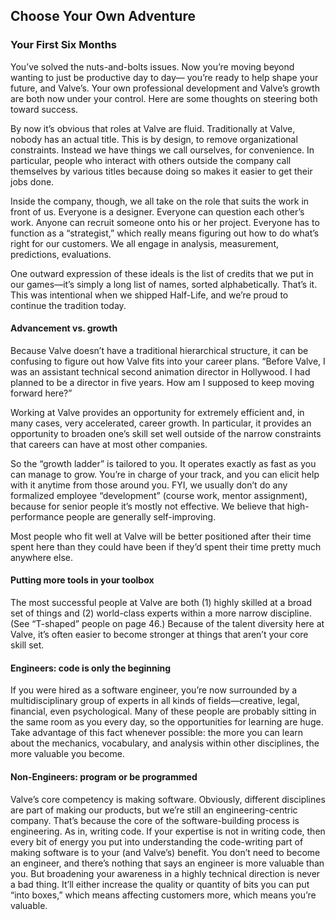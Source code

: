 ## Choose Your Own Adventure

### Your First Six Months

You’ve solved the nuts-and-bolts issues. Now you’re moving beyond wanting to just be productive day to day— you’re ready to help shape your future, and Valve’s. Your own professional development and Valve’s growth are both now under your control. Here are some thoughts on steering both toward success.

By now it’s obvious that roles at Valve are fluid. Traditionally at Valve, nobody has an actual title. This is by design, to remove organizational constraints. Instead we have things we call ourselves, for convenience. In particular, people who interact with others outside the company call themselves by various titles because doing so makes it easier to get their jobs done.

Inside the company, though, we all take on the role that suits the work in front of us. Everyone is a designer. Everyone can question each other’s work. Anyone can recruit someone onto his or her project. Everyone has to function as a “strategist,” which really means figuring out how to do what’s right for our customers. We all engage in analysis, measurement, predictions, evaluations.

One outward expression of these ideals is the list of credits that we put in our games—it’s simply a long list of names, sorted alphabetically. That’s it. This was intentional when we shipped Half-Life, and we’re proud to continue the tradition today.

#### Advancement vs. growth

Because Valve doesn’t have a traditional hierarchical structure, it can be confusing to figure out how Valve fits into your career plans. “Before Valve, I was an assistant technical second animation director in Hollywood. I had planned to be a director in five years. How am I supposed to keep moving forward here?”

Working at Valve provides an opportunity for extremely efficient and, in many cases, very accelerated, career growth. In particular, it provides an opportunity to broaden one’s skill set well outside of the narrow constraints that careers can have at most other companies.

So the “growth ladder” is tailored to you. It operates exactly as fast as you can manage to grow. You’re in charge of your track, and you can elicit help with it anytime from those around you. FYI, we usually don’t do any formalized employee “development” (course work, mentor assignment), because for senior people it’s mostly not effective.  We believe that high-performance people are generally self-improving.

Most people who fit well at Valve will be better positioned after their time spent here than they could have been if they’d spent their time pretty much anywhere else.

#### Putting more tools in your toolbox

The most successful people at Valve are both (1) highly skilled at a broad set of things and (2) world-class experts within a more narrow discipline. (See “T-shaped” people on page 46.) Because of the talent diversity here at Valve, it’s often easier to become stronger at things that aren’t your core skill set.

#### Engineers: code is only the beginning

If you were hired as a software engineer, you’re now surrounded by a multidisciplinary group of experts in all kinds of fields—creative, legal, financial, even psychological.  Many of these people are probably sitting in the same room as you every day, so the opportunities for learning are huge.  Take advantage of this fact whenever possible: the more you can learn about the mechanics, vocabulary, and analysis within other disciplines, the more valuable you become.

#### Non-Engineers: program or be programmed

Valve’s core competency is making software. Obviously, different disciplines are part of making our products, but we’re still an engineering-centric company. That’s because the core of the software-building process is engineering. As in, writing code. If your expertise is not in writing code, then every bit of energy you put into understanding the code-writing part of making software is to your (and Valve’s) benefit. You don’t need to become an engineer, and there’s nothing that says an engineer is more valuable than you. But broadening your awareness in a highly technical direction is never a bad thing. It’ll either increase the quality or quantity of bits you can put “into boxes,” which means affecting customers more, which means you’re valuable.  

